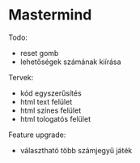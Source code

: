 # Mastermind

Todo:

- reset gomb
- lehetőségek számának kiírása

Tervek:

- kód egyszerűsítés
- html text felület
- html színes felület
- html tologatós felület

Feature upgrade:

- választható több számjegyű játék
